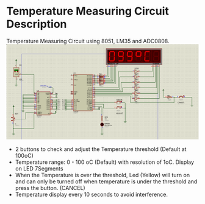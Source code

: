 # Temperature Measuring Circuit Description
Temperature Measuring Circuit using 8051, LM35 and ADC0808.
![plot](https://github.com/PhamVietThinh2803/Temperature-Measuring-Circuit/blob/main/Simulation%20Circuit.png)
+ 2 buttons to check and adjust the Temperature threshold (Default at 100oC)
+ Temperature range: 0 - 100 oC (Default) with resolution of 1oC. Display on LED 7Segments
+ When the Temperature is over the threshold, Led (Yellow) will turn on and can only be turned off when temperature is under the threshold and press the button. (CANCEL)
+ Temperature display every 10 seconds to avoid interference.
